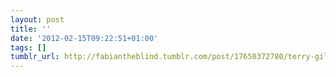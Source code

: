 ```yaml
---
layout: post
title: ''
date: '2012-02-15T09:22:51+01:00'
tags: []
tumblr_url: http://fabiantheblind.tumblr.com/post/17650372780/terry-gilliam-monty-python-animations-by
---
```

